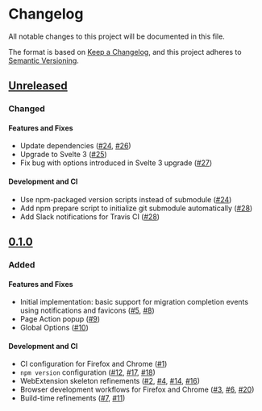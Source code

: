 # Changelog

All notable changes to this project will be documented in this file.

The format is based on [Keep a Changelog](https://keepachangelog.com/en/1.0.0/),
and this project adheres to [Semantic Versioning](https://semver.org/spec/v2.0.0.html).

## [Unreleased]

### Changed

#### Features and Fixes

-   Update dependencies ([#24], [#26])
-   Upgrade to Svelte 3 ([#25])
-   Fix bug with options introduced in Svelte 3 upgrade ([#27])

#### Development and CI

-   Use npm-packaged version scripts instead of submodule ([#24])
-   Add npm prepare script to initialize git submodule automatically ([#28])
-   Add Slack notifications for Travis CI ([#28])

[#24]: https://github.com/jarrodldavis/migrate-guru-notification-webext/issues/24

[#25]: https://github.com/jarrodldavis/migrate-guru-notification-webext/issues/25

[#26]: https://github.com/jarrodldavis/migrate-guru-notification-webext/issues/26

[#27]: https://github.com/jarrodldavis/migrate-guru-notification-webext/issues/27

[#28]: https://github.com/jarrodldavis/migrate-guru-notification-webext/issues/28

## [0.1.0]

### Added

#### Features and Fixes

-   Initial implementation: basic support for migration completion events using notifications and favicons ([#5], [#8])
-   Page Action popup ([#9])
-   Global Options ([#10])

[#5]: https://github.com/jarrodldavis/migrate-guru-notification-webext/issues/5

[#8]: https://github.com/jarrodldavis/migrate-guru-notification-webext/issues/8

[#9]: https://github.com/jarrodldavis/migrate-guru-notification-webext/pull/9

[#10]: https://github.com/jarrodldavis/migrate-guru-notification-webext/pull/10

#### Development and CI

-   CI configuration for Firefox and Chrome ([#1])
-   `npm version` configuration ([#12], [#17], [#18])
-   WebExtension skeleton refinements ([#2], [#4], [#14], [#16])
-   Browser development workflows for Firefox and Chrome ([#3], [#6], [#20])
-   Build-time refinements ([#7], [#11])

[#1]: https://github.com/jarrodldavis/migrate-guru-notification-webext/issues/1

[#12]: https://github.com/jarrodldavis/migrate-guru-notification-webext/issues/12

[#17]: https://github.com/jarrodldavis/migrate-guru-notification-webext/issues/17

[#18]: https://github.com/jarrodldavis/migrate-guru-notification-webext/issues/18

[#2]: https://github.com/jarrodldavis/migrate-guru-notification-webext/issues/2

[#4]: https://github.com/jarrodldavis/migrate-guru-notification-webext/issues/4

[#14]: https://github.com/jarrodldavis/migrate-guru-notification-webext/issues/14

[#16]: https://github.com/jarrodldavis/migrate-guru-notification-webext/issues/16

[#3]: https://github.com/jarrodldavis/migrate-guru-notification-webext/pull/3

[#6]: https://github.com/jarrodldavis/migrate-guru-notification-webext/issues/6

[#20]: https://github.com/jarrodldavis/migrate-guru-notification-webext/issues/20

[#7]: https://github.com/jarrodldavis/migrate-guru-notification-webext/pull/7

[#11]: https://github.com/jarrodldavis/migrate-guru-notification-webext/pull/11

[Unreleased]: https://github.com/jarrodldavis/migrate-guru-notification-webext/compare/v0.1.0...HEAD

[0.1.0]: https://github.com/jarrodldavis/migrate-guru-notification-webext/compare/v0.0.1...v0.1.0

